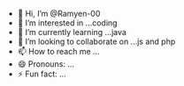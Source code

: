 - 👋 Hi, I’m @Ramyen-00
- 👀 I’m interested in ...coding
- 🌱 I’m currently learning ...java
- 💞️ I’m looking to collaborate on ...js and php
- 📫 How to reach me ...
- 😄 Pronouns: ...
- ⚡ Fun fact: ...

<!---
Ramyen-00/Ramyen-00 is a ✨ special ✨ repository because its `README.md` (this file) appears on your GitHub profile.
You can click the Preview link to take a look at your changes.
--->
